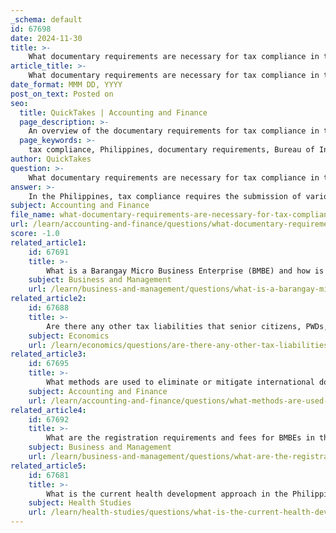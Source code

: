 ```yaml
---
_schema: default
id: 67698
date: 2024-11-30
title: >-
    What documentary requirements are necessary for tax compliance in the Philippines?
article_title: >-
    What documentary requirements are necessary for tax compliance in the Philippines?
date_format: MMM DD, YYYY
post_on_text: Posted on
seo:
  title: QuickTakes | Accounting and Finance
  page_description: >-
    An overview of the documentary requirements for tax compliance in the Philippines, detailing necessary forms and submissions for self-employed individuals and businesses to ensure adherence to Bureau of Internal Revenue regulations.
  page_keywords: >-
    tax compliance, Philippines, documentary requirements, Bureau of Internal Revenue, self-employed individuals, registration, Tax Identification Number, notarized deed, tax declaration, valid ID, certification fee, electronic tax clearance, books of accounts, year-end compliance, financial statements, TRRA Portal
author: QuickTakes
question: >-
    What documentary requirements are necessary for tax compliance in the Philippines?
answer: >-
    In the Philippines, tax compliance requires the submission of various documentary requirements to the Bureau of Internal Revenue (BIR). The specific requirements can vary depending on the type of taxpayer (e.g., self-employed individuals, corporations, estates, and trusts). Below is a checklist of the essential documents typically required for tax compliance:\n\n### General Documentary Requirements for Self-Employed Individuals and Professionals:\n1. **BIR Form No. 1901** - This form is necessary for registration as a self-employed individual.\n2. **Tax Identification Number (TIN)** - Both the seller and buyer must provide their TIN.\n3. **Notarized Deed of Absolute Sale/Document of Transfer** - A photocopy of this document must be retained by the BIR.\n4. **Certified True Copy of the Latest Tax Declaration** - This should be issued by the Local Assessor's Office for land and improvements applicable to the taxable transaction.\n5. **Valid Identification Cards** - A photocopy of each valid government-issued ID with three specimen signatures of the applicant and authorized representative.\n6. **Proof of Payment of Certification Fee** - This includes a payment confirmation for the certification fee (BIR Form 0605).\n\n### Additional Requirements:\n- **Electronic Tax Clearance for Bidding Purposes** - Tax Compliance Verification Certificate (eTCBP-TCVC) can be applied for online.\n- **Books of Accounts** - Submission of the appropriate books of accounts is required, which may vary based on the size and financial capacity of the business.\n- **Year-End Tax Compliance Documents** - Corporations must file and submit their tax compliance obligations at the end of the year, which includes various forms and financial statements.\n\n### Submission Process:\n- The documentary requirements can be submitted electronically to the concerned Revenue District Offices (RDOs) via the TRRA Portal, streamlining the process for taxpayers.\n\n### Important Notes:\n- Processing of transactions only commences upon submission of complete documents.\n- It is crucial for businesses to maintain meticulous records of all tax-related documents to avoid compliance issues.\n\nBy adhering to these requirements, taxpayers can ensure they meet their obligations and avoid potential penalties or issues with the BIR.
subject: Accounting and Finance
file_name: what-documentary-requirements-are-necessary-for-tax-compliance-in-the-philippines.md
url: /learn/accounting-and-finance/questions/what-documentary-requirements-are-necessary-for-tax-compliance-in-the-philippines
score: -1.0
related_article1:
    id: 67691
    title: >-
        What is a Barangay Micro Business Enterprise (BMBE) and how is it defined?
    subject: Business and Management
    url: /learn/business-and-management/questions/what-is-a-barangay-micro-business-enterprise-bmbe-and-how-is-it-defined
related_article2:
    id: 67688
    title: >-
        Are there any other tax liabilities that senior citizens, PWDs, and solo parents should be aware of?
    subject: Economics
    url: /learn/economics/questions/are-there-any-other-tax-liabilities-that-senior-citizens-pwds-and-solo-parents-should-be-aware-of
related_article3:
    id: 67695
    title: >-
        What methods are used to eliminate or mitigate international double taxation in the Philippines?
    subject: Accounting and Finance
    url: /learn/accounting-and-finance/questions/what-methods-are-used-to-eliminate-or-mitigate-international-double-taxation-in-the-philippines
related_article4:
    id: 67692
    title: >-
        What are the registration requirements and fees for BMBEs in the Philippines?
    subject: Business and Management
    url: /learn/business-and-management/questions/what-are-the-registration-requirements-and-fees-for-bmbes-in-the-philippines
related_article5:
    id: 67681
    title: >-
        What is the current health development approach in the Philippines, especially for senior citizens and PWDs?
    subject: Health Studies
    url: /learn/health-studies/questions/what-is-the-current-health-development-approach-in-the-philippines-especially-for-senior-citizens-and-pwds
---
```


&nbsp;